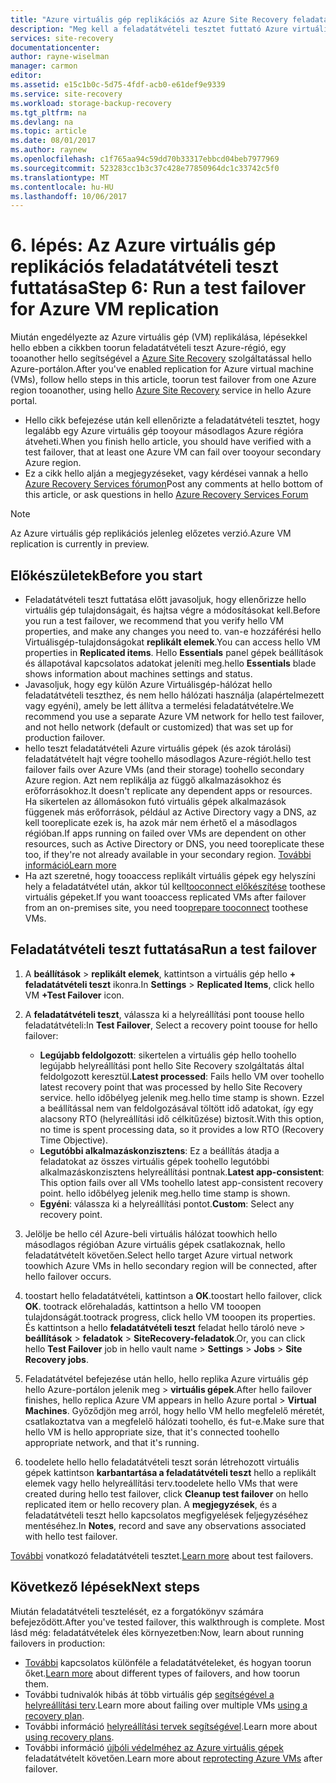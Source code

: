 ```yaml
---
title: "Azure virtuális gép replikációs az Azure Site Recovery feladatátvételi tesztet aaaRun |} Microsoft Docs"
description: "Meg kell a feladatátvételi tesztet futtató Azure virtuális gépek replikálását tooanother az Azure-régió használatával hello Azure Site Recovery szolgáltatás hello lépéseket foglalja össze."
services: site-recovery
documentationcenter: 
author: rayne-wiselman
manager: carmon
editor: 
ms.assetid: e15c1b0c-5d75-4fdf-acb0-e61def9e9339
ms.service: site-recovery
ms.workload: storage-backup-recovery
ms.tgt_pltfrm: na
ms.devlang: na
ms.topic: article
ms.date: 08/01/2017
ms.author: raynew
ms.openlocfilehash: c1f765aa94c59dd70b33317ebbcd04beb7977969
ms.sourcegitcommit: 523283cc1b3c37c428e77850964dc1c33742c5f0
ms.translationtype: MT
ms.contentlocale: hu-HU
ms.lasthandoff: 10/06/2017
---
```

# <a name="step-6-run-a-test-failover-for-azure-vm-replication"></a><span data-ttu-id="09546-103">6. lépés: Az Azure virtuális gép replikációs feladatátvételi teszt futtatása</span><span class="sxs-lookup"><span data-stu-id="09546-103">Step 6: Run a test failover for Azure VM replication</span></span>

<span data-ttu-id="09546-104">Miután engedélyezte az Azure virtuális gép (VM) replikálása, lépésekkel hello ebben a cikkben toorun feladatátvételi teszt Azure-régió, egy tooanother hello segítségével a [Azure Site Recovery](site-recovery-overview.md) szolgáltatással hello Azure-portálon.</span><span class="sxs-lookup"><span data-stu-id="09546-104">After you've enabled replication for Azure virtual machine (VMs), follow hello steps in this article, toorun test failover from one Azure region tooanother, using hello [Azure Site Recovery](site-recovery-overview.md) service in hello Azure portal.</span></span>

- <span data-ttu-id="09546-105">Hello cikk befejezése után kell ellenőrizte a feladatátvételi tesztet, hogy legalább egy Azure virtuális gép tooyour másodlagos Azure régióra átveheti.</span><span class="sxs-lookup"><span data-stu-id="09546-105">When you finish hello article, you should have verified with a test failover, that at least one Azure VM can fail over tooyour secondary Azure region.</span></span> 
- <span data-ttu-id="09546-106">Ez a cikk hello alján a megjegyzéseket, vagy kérdései vannak a hello [Azure Recovery Services fórumon](https://social.msdn.microsoft.com/forums/azure/home?forum=hypervrecovmgr)</span><span class="sxs-lookup"><span data-stu-id="09546-106">Post any comments at hello bottom of this article, or ask questions in hello [Azure Recovery Services Forum](https://social.msdn.microsoft.com/forums/azure/home?forum=hypervrecovmgr)</span></span>

>[!NOTE]
>
> <span data-ttu-id="09546-107">Az Azure virtuális gép replikációs jelenleg előzetes verzió.</span><span class="sxs-lookup"><span data-stu-id="09546-107">Azure VM replication is currently in preview.</span></span>


## <a name="before-you-start"></a><span data-ttu-id="09546-108">Előkészületek</span><span class="sxs-lookup"><span data-stu-id="09546-108">Before you start</span></span>

- <span data-ttu-id="09546-109">Feladatátvételi teszt futtatása előtt javasoljuk, hogy ellenőrizze hello virtuális gép tulajdonságait, és hajtsa végre a módosításokat kell.</span><span class="sxs-lookup"><span data-stu-id="09546-109">Before you run a test failover, we recommend that you verify hello VM properties, and make any changes you need to.</span></span> <span data-ttu-id="09546-110">van-e hozzáférési hello Virtuálisgép-tulajdonságokat **replikált elemek**.</span><span class="sxs-lookup"><span data-stu-id="09546-110">You can access hello VM properties in **Replicated items**.</span></span> <span data-ttu-id="09546-111">Hello **Essentials** panel gépek beállítások és állapotával kapcsolatos adatokat jeleníti meg.</span><span class="sxs-lookup"><span data-stu-id="09546-111">hello **Essentials** blade shows information about machines settings and status.</span></span>
- <span data-ttu-id="09546-112">Javasoljuk, hogy egy külön Azure Virtuálisgép-hálózat hello feladatátvételi teszthez, és nem hello hálózati használja (alapértelmezett vagy egyéni), amely be lett állítva a termelési feladatátvételre.</span><span class="sxs-lookup"><span data-stu-id="09546-112">We recommend you use a separate Azure VM network for hello test failover, and not hello network (default or customized) that was set up for production failover.</span></span>
- <span data-ttu-id="09546-113">hello teszt feladatátvételi Azure virtuális gépek (és azok tárolási) feladatátvételt hajt végre toohello másodlagos Azure-régiót.</span><span class="sxs-lookup"><span data-stu-id="09546-113">hello test failover fails over Azure VMs (and their storage) toohello secondary Azure region.</span></span> <span data-ttu-id="09546-114">Azt nem replikálja az függő alkalmazásokhoz és erőforrásokhoz.</span><span class="sxs-lookup"><span data-stu-id="09546-114">It doesn't replicate any dependent apps or resources.</span></span> <span data-ttu-id="09546-115">Ha sikertelen az állomásokon futó virtuális gépek alkalmazások függenek más erőforrások, például az Active Directory vagy a DNS, az kell tooreplicate ezek is, ha azok már nem érhető el a másodlagos régióban.</span><span class="sxs-lookup"><span data-stu-id="09546-115">If apps running on failed over VMs are dependent on other resources, such as Active Directory or DNS, you need tooreplicate these too, if they're not already available in your secondary region.</span></span> [<span data-ttu-id="09546-116">További információ</span><span class="sxs-lookup"><span data-stu-id="09546-116">Learn more</span></span>](site-recovery-test-failover-to-azure.md#prepare-active-directory-and-dns)
- <span data-ttu-id="09546-117">Ha azt szeretné, hogy tooaccess replikált virtuális gépek egy helyszíni hely a feladatátvétel után, akkor túl kell[tooconnect előkészítése](site-recovery-test-failover-to-azure.md#prepare-to-connect-to-azure-vms-after-failover) toothese virtuális gépeket.</span><span class="sxs-lookup"><span data-stu-id="09546-117">If you want tooaccess replicated VMs after failover from an on-premises site, you need too[prepare tooconnect](site-recovery-test-failover-to-azure.md#prepare-to-connect-to-azure-vms-after-failover) toothese VMs.</span></span>

## <a name="run-a-test-failover"></a><span data-ttu-id="09546-118">Feladatátvételi teszt futtatása</span><span class="sxs-lookup"><span data-stu-id="09546-118">Run a test failover</span></span>

1. <span data-ttu-id="09546-119">A **beállítások** > **replikált elemek**, kattintson a virtuális gép hello **+ feladatátvételi teszt** ikonra.</span><span class="sxs-lookup"><span data-stu-id="09546-119">In **Settings** > **Replicated Items**, click hello VM **+Test Failover** icon.</span></span> 

2. <span data-ttu-id="09546-120">A **feladatátvételi teszt**, válassza ki a helyreállítási pont toouse hello feladatátvételi:</span><span class="sxs-lookup"><span data-stu-id="09546-120">In **Test Failover**, Select a recovery point toouse for hello failover:</span></span>

    - <span data-ttu-id="09546-121">**Legújabb feldolgozott**: sikertelen a virtuális gép hello toohello legújabb helyreállítási pont hello Site Recovery szolgáltatás által feldolgozott keresztül.</span><span class="sxs-lookup"><span data-stu-id="09546-121">**Latest processed**: Fails hello VM over toohello latest recovery point that was processed by hello Site Recovery service.</span></span> <span data-ttu-id="09546-122">hello időbélyeg jelenik meg.</span><span class="sxs-lookup"><span data-stu-id="09546-122">hello time stamp is shown.</span></span> <span data-ttu-id="09546-123">Ezzel a beállítással nem van feldolgozásával töltött idő adatokat, így egy alacsony RTO (helyreállítási idő célkitűzése) biztosít.</span><span class="sxs-lookup"><span data-stu-id="09546-123">With this option, no time is spent processing data, so it provides a low RTO (Recovery Time Objective).</span></span>
    - <span data-ttu-id="09546-124">**Legutóbbi alkalmazáskonzisztens**: Ez a beállítás átadja a feladatokat az összes virtuális gépek toohello legutóbbi alkalmazáskonzisztens helyreállítási pontnak.</span><span class="sxs-lookup"><span data-stu-id="09546-124">**Latest app-consistent**: This option fails over all VMs toohello latest app-consistent recovery point.</span></span> <span data-ttu-id="09546-125">hello időbélyeg jelenik meg.</span><span class="sxs-lookup"><span data-stu-id="09546-125">hello time stamp is shown.</span></span> 
    - <span data-ttu-id="09546-126">**Egyéni**: válassza ki a helyreállítási pontot.</span><span class="sxs-lookup"><span data-stu-id="09546-126">**Custom**: Select any recovery point.</span></span>
 
3. <span data-ttu-id="09546-127">Jelölje be hello cél Azure-beli virtuális hálózat toowhich hello másodlagos régióban Azure virtuális gépek csatlakoznak, hello feladatátvételt követően.</span><span class="sxs-lookup"><span data-stu-id="09546-127">Select hello target Azure virtual network toowhich Azure VMs in hello secondary region will be connected, after hello failover occurs.</span></span>
4. <span data-ttu-id="09546-128">toostart hello feladatátvételi, kattintson a **OK**.</span><span class="sxs-lookup"><span data-stu-id="09546-128">toostart hello failover, click **OK**.</span></span> <span data-ttu-id="09546-129">tootrack előrehaladás, kattintson a hello VM tooopen tulajdonságát.</span><span class="sxs-lookup"><span data-stu-id="09546-129">tootrack progress, click hello VM tooopen its properties.</span></span> <span data-ttu-id="09546-130">És kattintson a hello **feladatátvételi teszt** feladat hello tároló neve > **beállítások** > **feladatok** > **SiteRecovery-feladatok**.</span><span class="sxs-lookup"><span data-stu-id="09546-130">Or, you can click hello **Test Failover** job in hello vault name > **Settings** > **Jobs** > **Site Recovery jobs**.</span></span>
5. <span data-ttu-id="09546-131">Feladatátvétel befejezése után hello, hello replika Azure virtuális gép hello Azure-portálon jelenik meg > **virtuális gépek**.</span><span class="sxs-lookup"><span data-stu-id="09546-131">After hello failover finishes, hello replica Azure VM appears in hello Azure portal > **Virtual Machines**.</span></span> <span data-ttu-id="09546-132">Győződjön meg arról, hogy hello VM hello megfelelő méretét, csatlakoztatva van a megfelelő hálózati toohello, és fut-e.</span><span class="sxs-lookup"><span data-stu-id="09546-132">Make sure that hello VM is hello appropriate size, that it's connected toohello appropriate network, and that it's running.</span></span>
6. <span data-ttu-id="09546-133">toodelete hello hello feladatátvételi teszt során létrehozott virtuális gépek kattintson **karbantartása a feladatátvételi teszt** hello a replikált elemek vagy hello helyreállítási terv.</span><span class="sxs-lookup"><span data-stu-id="09546-133">toodelete hello VMs that were created during hello test failover, click **Cleanup test failover** on hello replicated item or hello recovery plan.</span></span> <span data-ttu-id="09546-134">A **megjegyzések**, és a feladatátvételi teszt hello kapcsolatos megfigyelések feljegyzéséhez mentéséhez.</span><span class="sxs-lookup"><span data-stu-id="09546-134">In **Notes**, record and save any observations associated with hello test failover.</span></span> 

<span data-ttu-id="09546-135">[További](site-recovery-test-failover-to-azure.md) vonatkozó feladatátvételi tesztet.</span><span class="sxs-lookup"><span data-stu-id="09546-135">[Learn more](site-recovery-test-failover-to-azure.md) about test failovers.</span></span>

## <a name="next-steps"></a><span data-ttu-id="09546-136">Következő lépések</span><span class="sxs-lookup"><span data-stu-id="09546-136">Next steps</span></span>

<span data-ttu-id="09546-137">Miután feladatátvételi tesztelését, ez a forgatókönyv számára befejeződött.</span><span class="sxs-lookup"><span data-stu-id="09546-137">After you've tested failover, this walkthrough is complete.</span></span> <span data-ttu-id="09546-138">Most lásd még: feladatátvételek éles környezetben:</span><span class="sxs-lookup"><span data-stu-id="09546-138">Now, learn about running failovers in production:</span></span>

- <span data-ttu-id="09546-139">[További](site-recovery-failover.md) kapcsolatos különféle a feladatátvételeket, és hogyan toorun őket.</span><span class="sxs-lookup"><span data-stu-id="09546-139">[Learn more](site-recovery-failover.md) about different types of failovers, and how toorun them.</span></span>
- <span data-ttu-id="09546-140">További tudnivalók hibás át több virtuális gép [segítségével a helyreállítási terv](site-recovery-create-recovery-plans.md).</span><span class="sxs-lookup"><span data-stu-id="09546-140">Learn more about failing over multiple VMs [using a recovery plan](site-recovery-create-recovery-plans.md).</span></span>
- <span data-ttu-id="09546-141">További információ [helyreállítási tervek segítségével](site-recovery-create-recovery-plans.md).</span><span class="sxs-lookup"><span data-stu-id="09546-141">Learn more about [using recovery plans](site-recovery-create-recovery-plans.md).</span></span>
- <span data-ttu-id="09546-142">További információ [újbóli védelméhez az Azure virtuális gépek](site-recovery-how-to-reprotect.md) feladatátvételt követően.</span><span class="sxs-lookup"><span data-stu-id="09546-142">Learn more about [reprotecting Azure  VMs](site-recovery-how-to-reprotect.md) after failover.</span></span>

